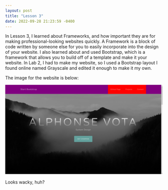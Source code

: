 ```yaml
---
layout: post
title: "Lesson 3"
date: 2022-09-28 21:23:59 -0400
---
```


In Lesson 3, I learned about Frameworks, and how important they are for making professional-looking websites quickly. A Framework is a block of code written by someone else for you to easily incorporate into the design of your website. I also learned about and used Bootstrap, which is a framework that allows you to build off of a template and make it your website. In Lab 2, I had to make my website, so I used a Bootstrap layout I found online named Grayscale and edited it enough to make it my own. 

The image for the website is below:

![Lab2 Screenshot](https://github.com/AlphonseVotaIV/system-design-project-1/blob/main/Images/Screenshot2.png?raw=true)

Looks wacky, huh?